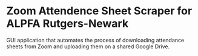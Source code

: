 # Zoom Attendence Sheet Scraper for ALPFA Rutgers-Newark
GUI application that automates the process of downloading attendance sheets from Zoom and uploading them on a shared Google Drive.
